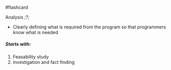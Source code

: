 #flashcard

Analysis
;?;
- Clearly defining what is required from the program so that programmers know what is needed
<!--SR:!2024-04-23,1,230-->

##### Starts with:
1. Feasability study
2. Investigation and fact finding

